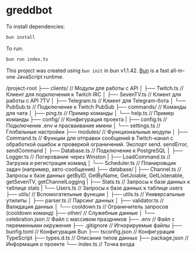 # greddbot

To install dependencies:

```bash
bun install
```

To run:

```bash
bun run index.ts
```

This project was created using `bun init` in bun v1.1.42. [Bun](https://bun.sh) is a fast all-in-one JavaScript runtime.


/project-root
├── clients/               // Модули для работы с API
│   ├── Twitch.ts          // Клиент для подключения к Twitch IRC
│   ├── SevenTV.ts         // Клиент для работы с API 7TV
│   ├── Telegram.ts        // Клиент для Telegram-бота
│   └── PubSub.ts          // Подключение к Twitch PubSub
├── commands/              // Команды для чата
│   ├── ping.ts            // Пример команды
│   └── help.ts            // Пример команды
├── config/                // Конфигурация проекта
|   ├── config.ts          // Подключение .env и прасваивание имени
│   └── settings.ts        // Глобальные настройки
├── modules/               // Функциональные модули
│   ├── Command.ts         // Функции для отправки сообщений в Twitch-канал с обработкой ошибок и проверкой ограничений. Экспорт send. sendError, sendCommand
│   ├── Database.ts        // Подключение к PostgreSQL
│   ├── Logger.ts          // Логирование через Winston
|   ├── LoadCommand.ts     // Загрузка и регистрация команд
│   └── Scheduler.ts       // Планировщик задач (например, авто-сообщения)
├── database/
|   ├── Channel.ts         // Запросы к базе данных getByID, GetByName, GetJoiable, GetListenable, getSevenTV, getChannelLogging
|   ├── Stats.ts           // Запросы к базе данных к таблице stats
|   └── Users.ts           // Запросы к базе данных к таблице users
├── utils/                 // Вспомогательные функции
│   ├── utils.ts           // Универсальные утилиты
│   ├── parser.ts          // Парсинг данных
│   ├── validator.ts       // Валидация данных
│   └── cooldown.ts        // Ограничитель запросов (cooldown команд)
├── other/                 // Служебные данные
│   └── celebration.json   // Файл с массивом праздников
├── .env                   // Файл с переменными окружения
├── .gitignore             // Игнорируемые файлы
├── bunfig.toml            // Конфигурация Bun
├── tsconfig.json          // Конфигурация TypeScript
├── types.d.ts             // Описание типов данных
├── package.json           // Информация о проекте
└── index.ts               // Точка входа
